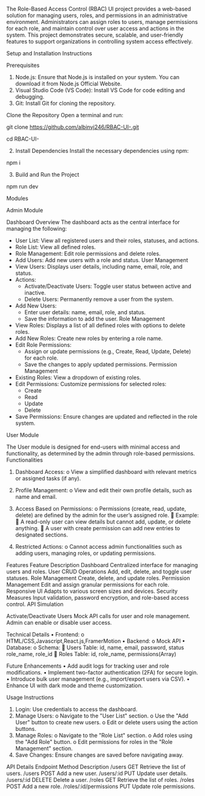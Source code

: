 The Role-Based Access Control (RBAC) UI project provides a web-based solution for managing users, roles, and permissions in an administrative environment. Administrators can assign roles to users, manage permissions for each role, and maintain control over user access and actions in the system. This project demonstrates secure, scalable, and user-friendly features to support organizations in controlling system access effectively.

Setup and Installation Instructions

Prerequisites
1.	Node.js: Ensure that Node.js is installed on your system. You can download it from Node.js Official Website.
2.	Visual Studio Code (VS Code): Install VS Code for code editing and debugging.
3.	Git: Install Git for cloning the repository.

Clone the Repository
Open a terminal and run:

git clone https://github.com/albinvj246/RBAC-UI-.git

cd RBAC-UI-

2. Install Dependencies
Install the necessary dependencies using npm:

npm i

3. Build and Run the Project

npm run dev









Modules

Admin Module

Dashboard Overview
The dashboard acts as the central interface for managing the following:
- User List: View all registered users and their roles, statuses, and actions.
- Role List: View all defined roles.
- Role Management: Edit role permissions and delete roles.
- Add Users: Add new users with a role and status.
User Management
- View Users: Displays user details, including name, email, role, and status.
- Actions:
  - Activate/Deactivate Users: Toggle user status between active and inactive.
  - Delete Users: Permanently remove a user from the system.
- Add New Users:
  - Enter user details: name, email, role, and status.
  - Save the information to add the user.
Role Management
- View Roles: Displays a list of all defined roles with options to delete roles.
- Add New Roles: Create new roles by entering a role name.
- Edit Role Permissions:
  - Assign or update permissions (e.g., Create, Read, Update, Delete) for each role.
  - Save the changes to apply updated permissions.
Permission Management
- Existing Roles: View a dropdown of existing roles.
- Edit Permissions: Customize permissions for selected roles:
  - Create
  - Read
  - Update
  - Delete
- Save Permissions: Ensure changes are updated and reflected in the role system.

User Module

The User module is designed for end-users with minimal access and functionality, as determined by the admin through role-based permissions.
Functionalities
1.	Dashboard Access:
o	View a simplified dashboard with relevant metrics or assigned tasks (if any).

2.	Profile Management:
o	View and edit their own profile details, such as name and email.
3.	Access Based on Permissions:
o	Permissions (create, read, update, delete) are defined by the admin for the user’s assigned role.
	Example:
	A read-only user can view details but cannot add, update, or delete anything.
	A user with create permission can add new entries to designated sections.
4.	Restricted Actions:
o	Cannot access admin functionalities such as adding users, managing roles, or updating permissions.



Features
Feature	Description
Dashboard	Centralized interface for managing users and roles.
User CRUD Operations	Add, edit, delete, and toggle user statuses.
Role Management	Create, delete, and update roles.
Permission Management	Edit and assign granular permissions for each role.
Responsive UI	Adapts to various screen sizes and devices.
Security Measures	Input validation, password encryption, and role-based access control.
API Simulation

Activate/Deactivate Users	Mock API calls for user and role management.
Admin can enable or disable user access.


Technical Details
•	Frontend:
o	HTML/CSS,Javascript,React.js,FramerMotion
•	Backend:
o	Mock API
•	Database:
o	Schema:
	Users Table: id, name, email, password, status role_name, role_id
	Roles Table: id, role_name, permissions(Array)


Future Enhancements
•	Add audit logs for tracking user and role modifications.
•	Implement two-factor authentication (2FA) for secure login.
•	Introduce bulk user management (e.g., import/export users via CSV).
•	Enhance UI with dark mode and theme customization.


 Usage Instructions
1.	Login: Use credentials to access the dashboard.
2.	Manage Users:
o	Navigate to the "User List" section.
o	Use the "Add User" button to create new users.
o	Edit or delete users using the action buttons.
3.	Manage Roles:
o	Navigate to the "Role List" section.
o	Add roles using the "Add Role" button.
o	Edit permissions for roles in the "Role Management" section.
4.	Save Changes: Ensure changes are saved before navigating away.


API Details
Endpoint	Method	Description
/users	GET	Retrieve the list of users.
/users	POST	Add a new user.
/users/:id	PUT	Update user details.
/users/:id	DELETE	Delete a user.
/roles	GET	Retrieve the list of roles.
/roles	POST	Add a new role.
/roles/:id/permissions	PUT	Update role permissions.


